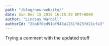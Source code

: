 ```yaml
---
path: "/blog/new-website/"
date: Sun Dec 15 2019 16:15:29 GMT+0000
author: "Lindsay Wardell"
authorId: "2ba6f0ed91bf948a1261fd25fd21cfa3"
---
```

Trying a comment with the updated stuff